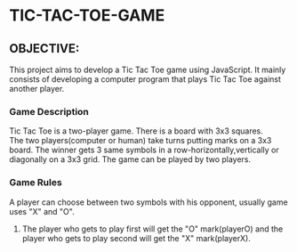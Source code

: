 # TIC-TAC-TOE-GAME
## OBJECTIVE:
This project aims to develop a Tic Tac Toe game using JavaScript. It mainly consists of developing a computer program that plays Tic Tac Toe against another player.<br/>

### Game Description
Tic Tac Toe is a two-player game. There is a board with 3x3 squares.<br/>
The two players(computer or human) take turns putting marks on a 3x3 board.
The winner gets 3 same symbols in a row-horizontally,vertically or diagonally on a 3x3 grid.
The game can be played by two players. 

### Game Rules
A player can choose between two symbols with his opponent, usually game uses "X" and "O".
1. The player who gets to play first will get the "O" mark(playerO) and the player who gets to play second will get the "X" mark(playerX). 

